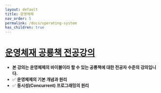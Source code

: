 ```yaml
---
layout: default
title: 운영체제
nav_order: 5
permalink: /docs/operating-system
has_children: true
---
```

# **[운영체재 공룡책 전공강의](https://www.inflearn.com/course/%EC%9A%B4%EC%98%81%EC%B2%B4%EC%A0%9C-%EA%B3%B5%EB%A3%A1%EC%B1%85-%EC%A0%84%EA%B3%B5%EA%B0%95%EC%9D%98/lecture/63005?tab=curriculum)**
- **본 강의는 운영체제의 바이블이라 할 수 있는 공룡책에 대한 전공자 수준의 강의입니다.**
- ✅ **운영체제의 기본 개념과 원리**
- ✅ **동시성(Concurrent) 프로그래밍의 원리**
